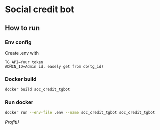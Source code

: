# Social credit bot

## How to run
### Env config
Create .env with
```
TG_API=Your token
ADMIN_ID=Admin id, easely get from db(tg_id)
```
### Docker build
```bash
docker build soc_credit_tgbot
```
### Run docker
```bash
docker run --env-file .env --name soc_credit_tgbot soc_credit_tgbot 
```

*Profit!)*
